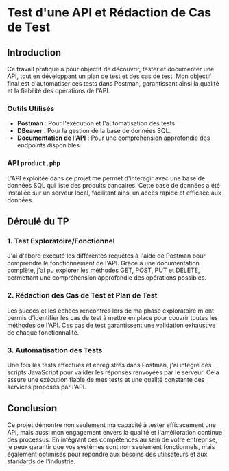 # Test d'une API et Rédaction de Cas de Test

## Introduction

Ce travail pratique a pour objectif de découvrir, tester et documenter une API, tout en développant un plan de test et des cas de test. Mon objectif final est d'automatiser ces tests dans Postman, garantissant ainsi la qualité et la fiabilité des opérations de l'API.

### Outils Utilisés
- **Postman** : Pour l'exécution et l'automatisation des tests.
- **DBeaver** : Pour la gestion de la base de données SQL.
- **Documentation de l'API** : Pour une compréhension approfondie des endpoints disponibles.

### API `product.php`
L'API exploitée dans ce projet me permet d'interagir avec une base de données SQL qui liste des produits bancaires. Cette base de données a été installée sur un serveur local, facilitant ainsi un accès rapide et efficace aux données.

## Déroulé du TP

### **1. Test Exploratoire/Fonctionnel**
J'ai d'abord exécuté les différentes requêtes à l'aide de Postman pour comprendre le fonctionnement de l'API. Grâce à une documentation complète, j'ai pu explorer les méthodes GET, POST, PUT et DELETE, permettant une compréhension approfondie des opérations possibles.

### **2. Rédaction des Cas de Test et Plan de Test**
Les succès et les échecs rencontrés lors de ma phase exploratoire m'ont permis d'identifier les cas de test à mettre en place pour couvrir toutes les méthodes de l'API. Ces cas de test garantissent une validation exhaustive de chaque fonctionnalité.

### **3. Automatisation des Tests**
Une fois les tests effectués et enregistrés dans Postman, j'ai intégré des scripts JavaScript pour valider les réponses renvoyées par le serveur. Cela assure une exécution fiable de mes tests et une qualité constante des services proposés par l'API.

## Conclusion
Ce projet démontre non seulement ma capacité à tester efficacement une API, mais aussi mon engagement envers la qualité et l'amélioration continue des processus. En intégrant ces compétences au sein de votre entreprise, je peux garantir que vos systèmes sont non seulement fonctionnels, mais également optimisés pour répondre aux besoins des utilisateurs et aux standards de l'industrie.

